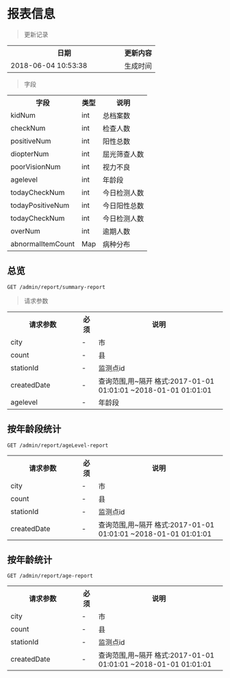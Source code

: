 # 报表信息

> 更新记录

<table>
    <tr>
        <th style="width:250px;">日期</th>
        <th>更新内容</th>
    </tr>
    <tr>
        <td>2018-06-04 10:53:38</td>
        <td>生成时间</td>
    </tr>
</table>

> 字段
<table>
    <tr>
        <th style="width:150px;">字段</th>
        <th>类型</th>
        <th>说明</th>
    </tr>
    <tr>
        <td>kidNum</td>
        <td>int</td>
        <td>总档案数</td>
    </tr>
        <tr>
            <td>checkNum</td>
            <td>int</td>
            <td>检查人数</td>
        </tr>
    <tr>
        <td>positiveNum</td>
        <td>int</td>
        <td>阳性总数</td>
    </tr>
    <tr>
        <td>diopterNum</td>
        <td>int</td>
        <td>屈光筛查人数</td>
    </tr>
    <tr>
        <td>poorVisionNum</td>
        <td>int</td>
        <td>视力不良</td>
    </tr>
    <tr>
        <td>agelevel</td>
        <td>int</td>
        <td>年龄段</td>
    </tr>
    <tr>
        <td>todayCheckNum</td>
        <td>int</td>
        <td>今日检测人数</td>
    </tr>
    <tr>
        <td>todayPositiveNum</td>
        <td>int</td>
        <td>今日阳性总数</td>
    </tr>
    <tr>
        <td>todayCheckNum</td>
        <td>int</td>
        <td>今日检测人数</td>
    </tr>
    <tr>
        <td>overNum</td>
        <td>int</td>
        <td>逾期人数</td>
    </tr>
    <tr>
        <td>abnormalItemCount</td>
        <td>Map</td>
        <td>病种分布</td>
    </tr>
</table>



## 总览

```
GET /admin/report/summary-report
```

>请求参数

<table>
    <tr>
        <th style="width:150px;">请求参数</th>
        <th>必须</th>
        <th>说明</th>
    </tr>
    <tr>
        <td>city</td>
        <td>-</td>
        <td>市</td>
    </tr>
    <tr>
        <td>count</td>
        <td>-</td>
        <td>县</td>
    </tr>
    <tr>
        <td>stationId</td>
        <td>-</td>
        <td>监测点id</td>
    </tr>
    <tr>
        <td>createdDate</td>
        <td>-</td>
        <td>查询范围,用~隔开 格式:2017-01-01 01:01:01 ~2018-01-01 01:01:01</td>
    </tr>
    <tr>
        <td>agelevel</td>
        <td>-</td>
        <td>年龄段</td>
    </tr>
</table>

## 按年龄段统计

```
GET /admin/report/ageLevel-report
```

<table>
    <tr>
        <th style="width:150px;">请求参数</th>
        <th>必须</th>
        <th>说明</th>
    </tr>
    <tr>
        <td>city</td>
        <td>-</td>
        <td>市</td>
    </tr>
    <tr>
        <td>count</td>
        <td>-</td>
        <td>县</td>
    </tr>
    <tr>
        <td>stationId</td>
        <td>-</td>
        <td>监测点id</td>
    </tr>
    <tr>
        <td>createdDate</td>
        <td>-</td>
        <td>查询范围,用~隔开 格式:2017-01-01 01:01:01 ~2018-01-01 01:01:01</td>
    </tr>
</table>

## 按年龄统计

```
GET /admin/report/age-report
```

<table>
    <tr>
        <th style="width:150px;">请求参数</th>
        <th>必须</th>
        <th>说明</th>
    </tr>
    <tr>
        <td>city</td>
        <td>-</td>
        <td>市</td>
    </tr>
    <tr>
        <td>count</td>
        <td>-</td>
        <td>县</td>
    </tr>
    <tr>
        <td>stationId</td>
        <td>-</td>
        <td>监测点id</td>
    </tr>
    <tr>
        <td>createdDate</td>
        <td>-</td>
        <td>查询范围,用~隔开 格式:2017-01-01 01:01:01 ~2018-01-01 01:01:01</td>
    </tr>
</table>